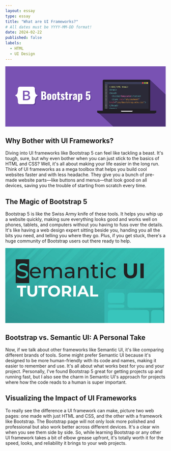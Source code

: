 ```yaml
---
layout: essay
type: essay
title: "What are UI Frameworks?"
# All dates must be YYYY-MM-DD format!
date: 2024-02-22
published: false
labels:
  - HTML
  - UI Design
---
```

<img width="600px" img class="img-fluid" src="../img/bootstrap.png">

## Why Bother with UI Frameworks?

Diving into UI frameworks like Bootstrap 5 can feel like tackling a beast. It's tough, sure, but why even bother when you can just stick to the basics of HTML and CSS? Well, it's all about making your life easier in the long run. Think of UI frameworks as a mega toolbox that helps you build cool websites faster and with less headache. They give you a bunch of pre-made website parts—like buttons and menus—that look good on all devices, saving you the trouble of starting from scratch every time.

## The Magic of Bootstrap 5

Bootstrap 5 is like the Swiss Army knife of these tools. It helps you whip up a website quickly, making sure everything looks good and works well on phones, tablets, and computers without you having to fuss over the details. It's like having a web design expert sitting beside you, handing you all the bits you need, and telling you where they go. Plus, if you get stuck, there's a huge community of Bootstrap users out there ready to help.

<img width="500px" img class="img-fluid" src="../img/Semantic.jpg">

## Bootstrap vs. Semantic UI: A Personal Take

Now, if we talk about other frameworks like Semantic UI, it's like comparing different brands of tools. Some might prefer Semantic UI because it's designed to be more human-friendly with its code and names, making it easier to remember and use. It's all about what works best for you and your project. Personally, I've found Bootstrap 5 great for getting projects up and running fast, but I also see the charm in Semantic UI's approach for projects where how the code reads to a human is super important.

## Visualizing the Impact of UI Frameworks

To really see the difference a UI framework can make, picture two web pages: one made with just HTML and CSS, and the other with a framework like Bootstrap. The Bootstrap page will not only look more polished and professional but also work better across different devices. It's a clear win when you see them side by side. So, while learning Bootstrap or any other UI framework takes a bit of elbow grease upfront, it's totally worth it for the speed, looks, and reliability it brings to your web projects.
